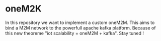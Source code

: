 # oneM2K
In this repository we want to implement a custom oneM2M. This aims to bind a M2M network to the powerfull apache kafka platform. Because of this new theoreme "iot scalability = oneM2M + kafka". Stay tuned !
